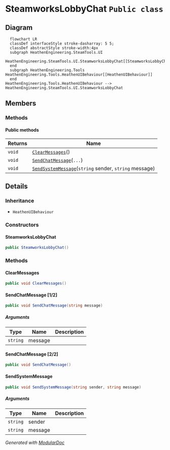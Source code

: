 # SteamworksLobbyChat `Public class`

## Diagram
```mermaid
  flowchart LR
  classDef interfaceStyle stroke-dasharray: 5 5;
  classDef abstractStyle stroke-width:4px
  subgraph HeathenEngineering.SteamTools.UI
  HeathenEngineering.SteamTools.UI.SteamworksLobbyChat[[SteamworksLobbyChat]]
  end
  subgraph HeathenEngineering.Tools
HeathenEngineering.Tools.HeathenUIBehaviour[[HeathenUIBehaviour]]
  end
HeathenEngineering.Tools.HeathenUIBehaviour --> HeathenEngineering.SteamTools.UI.SteamworksLobbyChat
```

## Members
### Methods
#### Public  methods
| Returns | Name |
| --- | --- |
| `void` | [`ClearMessages`](#clearmessages)() |
| `void` | [`SendChatMessage`](#sendchatmessage-12)(`...`) |
| `void` | [`SendSystemMessage`](#sendsystemmessage)(`string` sender, `string` message) |

## Details
### Inheritance
 - `HeathenUIBehaviour`

### Constructors
#### SteamworksLobbyChat
```csharp
public SteamworksLobbyChat()
```

### Methods
#### ClearMessages
```csharp
public void ClearMessages()
```

#### SendChatMessage [1/2]
```csharp
public void SendChatMessage(string message)
```
##### Arguments
| Type | Name | Description |
| --- | --- | --- |
| `string` | message |   |

#### SendChatMessage [2/2]
```csharp
public void SendChatMessage()
```

#### SendSystemMessage
```csharp
public void SendSystemMessage(string sender, string message)
```
##### Arguments
| Type | Name | Description |
| --- | --- | --- |
| `string` | sender |   |
| `string` | message |   |

*Generated with* [*ModularDoc*](https://github.com/hailstorm75/ModularDoc)
